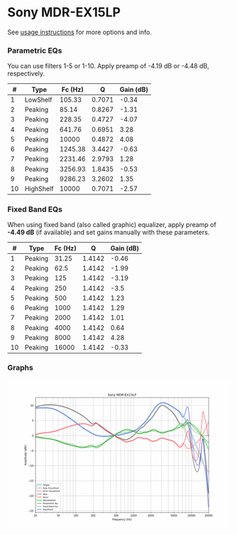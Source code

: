 # Sony MDR-EX15LP
See [usage instructions](https://github.com/jaakkopasanen/AutoEq#usage) for more options and info.

### Parametric EQs
You can use filters 1-5 or 1-10. Apply preamp of -4.19 dB or -4.48 dB, respectively.

|   # | Type      |   Fc (Hz) |      Q |   Gain (dB) |
|-----|-----------|-----------|--------|-------------|
|   1 | LowShelf  |    105.33 | 0.7071 |       -0.34 |
|   2 | Peaking   |     85.14 | 0.8267 |       -1.31 |
|   3 | Peaking   |    228.35 | 0.4727 |       -4.07 |
|   4 | Peaking   |    641.76 | 0.6951 |        3.28 |
|   5 | Peaking   |  10000    | 0.4872 |        4.08 |
|   6 | Peaking   |   1245.38 | 3.4427 |       -0.63 |
|   7 | Peaking   |   2231.46 | 2.9793 |        1.28 |
|   8 | Peaking   |   3256.93 | 1.8435 |       -0.53 |
|   9 | Peaking   |   9286.23 | 3.2602 |        1.35 |
|  10 | HighShelf |  10000    | 0.7071 |       -2.57 |

### Fixed Band EQs
When using fixed band (also called graphic) equalizer, apply preamp of **-4.49 dB** (if available) and set gains manually with these parameters.

|   # | Type    |   Fc (Hz) |      Q |   Gain (dB) |
|-----|---------|-----------|--------|-------------|
|   1 | Peaking |     31.25 | 1.4142 |       -0.46 |
|   2 | Peaking |     62.5  | 1.4142 |       -1.99 |
|   3 | Peaking |    125    | 1.4142 |       -3.19 |
|   4 | Peaking |    250    | 1.4142 |       -3.5  |
|   5 | Peaking |    500    | 1.4142 |        1.23 |
|   6 | Peaking |   1000    | 1.4142 |        1.29 |
|   7 | Peaking |   2000    | 1.4142 |        1.01 |
|   8 | Peaking |   4000    | 1.4142 |        0.64 |
|   9 | Peaking |   8000    | 1.4142 |        4.28 |
|  10 | Peaking |  16000    | 1.4142 |       -0.33 |

### Graphs
![](./Sony%20MDR-EX15LP.png)
